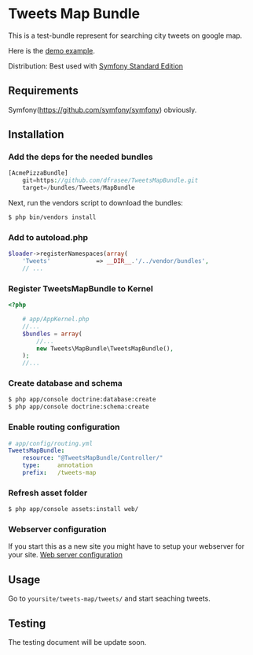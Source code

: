 
Tweets Map Bundle
=================

This is a test-bundle represent for searching city tweets on google map.

Here is the <a target="_blank" href="http://tweetsmap.punkun-arn.com/web">demo example</a>.

Distribution: Best used with <a target="_blank" href="https://github.com/symfony/symfony-standard">Symfony Standard Edition</a>

Requirements
------------

Symfony(https://github.com/symfony/symfony) obviously.

Installation
------------

### Add the deps for the needed bundles

``` php
[AcmePizzaBundle]
    git=https://github.com/dfrasee/TweetsMapBundle.git
    target=/bundles/Tweets/MapBundle
```
Next, run the vendors script to download the bundles:

``` bash
$ php bin/vendors install
```

### Add to autoload.php

``` php
$loader->registerNamespaces(array(
    'Tweets'             => __DIR__.'/../vendor/bundles',
    // ...
```

### Register TweetsMapBundle to Kernel

``` php
<?php

    # app/AppKernel.php
    //...
    $bundles = array(
        //...
        new Tweets\MapBundle\TweetsMapBundle(),
    );
    //...
```

### Create database and schema

``` bash
$ php app/console doctrine:database:create
$ php app/console doctrine:schema:create
```

### Enable routing configuration

``` yaml
# app/config/routing.yml
TweetsMapBundle:
    resource: "@TweetsMapBundle/Controller/"
    type:     annotation
    prefix:   /tweets-map
```

### Refresh asset folder

``` bash
$ php app/console assets:install web/
```

### Webserver configuration
If you start this as a new site you might have to setup your webserver for your site.
[Web server configuration](http://symfony.com/doc/current/cookbook/configuration/web_server_configuration.html)

Usage
-----

Go to `yoursite/tweets-map/tweets/` and start seaching tweets.

Testing
-------

The testing document will be update soon.
